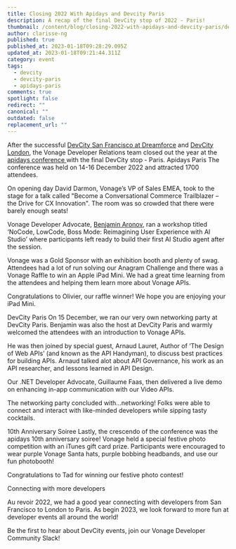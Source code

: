 ```yaml
---
title: Closing 2022 With Apidays and Devcity Paris
description: A recap of the final DevCity stop of 2022 - Paris!
thumbnail: /content/blog/closing-2022-with-apidays-and-devcity-paris/devcity-paris_postevent.png
author: clarisse-ng
published: true
published_at: 2023-01-18T09:28:29.095Z
updated_at: 2023-01-18T09:21:44.311Z
category: event
tags:
  - devcity
  - devcity-paris
  - apidays-paris
comments: true
spotlight: false
redirect: ""
canonical: ""
outdated: false
replacement_url: ""
---
```

After the successful [DevCity San Francisco at Dreamforce](https://developer.vonage.com/blog/22/08/15/vonage-devrel-looks-ahead-to-a-better-than-ever-dreamforce) and [DevCity London](https://developer.vonage.com/blog/22/11/08/devcity-came-to-london-and-here-is-what-went-down), the Vonage Developer Relations team closed out the year at the [apidays conference ](https://www.apidays.global/paris/)with the final DevCity stop - Paris. Apidays Paris 
The conference was held on 14-16 December 2022 and attracted 1700 attendees. 

On opening day David Darmon, Vonage’s VP of Sales EMEA, took to the stage for a talk called "Become a Conversational Commerce Trailblazer – the Drive for CX Innovation". The room was so crowded that there were barely enough seats! 

Vonage Developer Advocate, [Benjamin Aronov](https://developer.vonage.com/blog/authors/benjamin-aronov), ran a workshop titled ‘NoCode, LowCode, Boss Mode: Reimagining User Experience with AI Studio’ where participants left ready to build their first AI Studio agent after the session. 

Vonage was a Gold Sponsor with an exhibition booth and plenty of swag. Attendees had a lot of run solving our Anagram Challenge and there was a Vonage Raffle to win an Apple iPad Mini. We had a great time learning from the attendees and helping them learn more about Vonage APIs. 

Congratulations to Olivier, our raffle winner! We hope you are enjoying your iPad Mini.

DevCity Paris
On 15 December, we ran our very own networking party at DevCity Paris. Benjamin was also the host at DevCity Paris and warmly welcomed the attendees with an introduction to Vonage APIs. 

He was then joined by special guest, Arnaud Lauret, Author of ‘The Design of Web APIs’ (and known as the API Handyman), to discuss best practices for building APIs. Arnaud talked alot about API Governance, his work as an API researcher, and lessons learned in API Design.

Our .NET Developer Advocate, Guillaume Faas, then delivered a live demo on enhancing in-app communication with our Video APIs.

The networking party concluded with…networking! Folks were able to connect and interact with like-minded developers while sipping tasty cocktails. 

10th Anniversary Soiree
Lastly, the crescendo of the conference was the apidays 10th anniversary soiree! Vonage held a special festive photo competition with an iTunes gift card prize. Participants were encouraged to wear purple Vonage Santa hats, purple bobbing headbands, and use our fun photobooth!

Congratulations to Tad for winning our festive photo contest!

Connecting with more developers

Au revoir 2022, we had a good year connecting with developers from San Francisco to London to Paris. As begin 2023, we look forward to more fun at developer events all around the world!

Be the first to hear about DevCity events, join our Vonage Developer Community Slack!